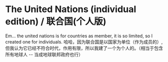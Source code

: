 # The United Nations (individual edition) / 联合国(个人版)

Em... the united nations is for countries as member, it is so limited, so I created one for individuals.
哈哈，因为联合国是以国家为单位（作为成员的）, 但我认为它已经不符合时代，作用有限，所以我建了一个为个人的。（相当于包含所有地球人 -- 当成地球联邦政府也行）

